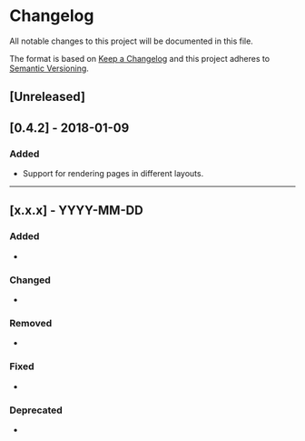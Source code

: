 # Changelog
All notable changes to this project will be documented in this file.

The format is based on [Keep a Changelog](http://keepachangelog.com/en/1.0.0/)
and this project adheres to [Semantic Versioning](http://semver.org/spec/v2.0.0.html).

## [Unreleased]

## [0.4.2] - 2018-01-09
### Added
- Support for rendering pages in different layouts.

---

## [x.x.x] - YYYY-MM-DD
### Added
-

### Changed
-

### Removed
-

### Fixed
-

### Deprecated
-
